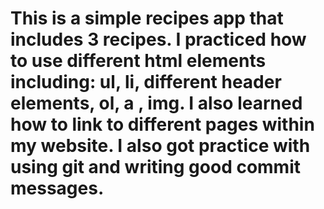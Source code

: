 # This is a simple recipes app that includes 3 recipes. I practiced how to use different html elements including: ul, li, different header elements, ol, a , img. I also learned how to link to different pages within my website. I also got practice with using git and writing good commit messages.
